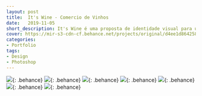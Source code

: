 ```yaml
---
layout: post
title:  It's Wine - Comercio de Vinhos
date:   2019-11-05
short_description: It's Wine é uma proposta de identidade visual para uma empresa que atua no comércio de vinhos.
cover: https://mir-s3-cdn-cf.behance.net/projects/original/d4ee1d86425833.Y3JvcCwxMDIyLDgwMCwwLDA.jpg
categories:
- Portfolio
tags:
- Design
- Photoshop
---
```


![](https://mir-s3-cdn-cf.behance.net/project_modules/fs/2c161286425833.5d991042bd686.jpg){: .behance}
![](https://mir-s3-cdn-cf.behance.net/project_modules/fs/cd589986425833.5d991042bca74.jpg){: .behance}
![](https://mir-s3-cdn-cf.behance.net/project_modules/fs/daab4e86425833.5d991042bcf6e.jpg){: .behance}
![](https://mir-s3-cdn-cf.behance.net/project_modules/fs/62614586425833.5d991042bc3cb.jpg){: .behance}
![](https://mir-s3-cdn-cf.behance.net/project_modules/fs/79832786425833.5d991042bbd83.jpg){: .behance}
![](https://mir-s3-cdn-cf.behance.net/project_modules/fs/4aa84386425833.5da929170e11a.gif){: .behance}
![](https://mir-s3-cdn-cf.behance.net/project_modules/fs/87f32886425833.5d991042bde85.jpg){: .behance}
